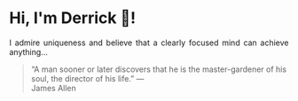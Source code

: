 # Hi, I'm Derrick 👋!
<p align="justify">I admire uniqueness and believe that a clearly focused mind can achieve anything...</p> 
<!-- #quote-start -->
<blockquote>&ldquo;A man sooner or later discovers that he is the master-gardener of his soul, the director of his life.&rdquo; &mdash; <footer>James Allen</footer></blockquote>
<!-- #quote-end -->
